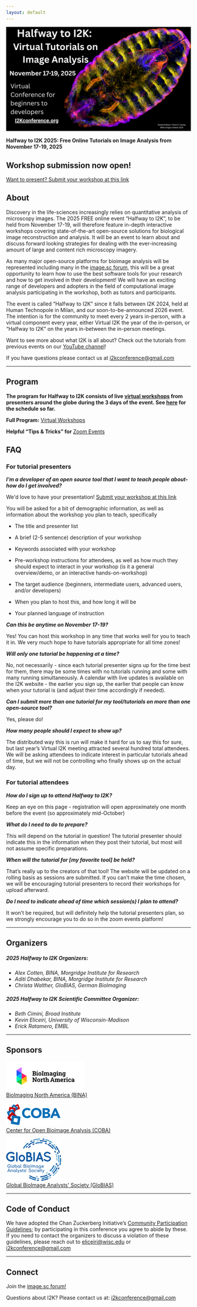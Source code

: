 ```yaml
---
layout: default
---
```


<div style="display:none"><h1> 2025 Virtual "Halfway to I2K"</h1></div>

![Virtual I2K Banner Image](/assets/images/2025HalfwaytoI2KFlyer.png)

**Halfway to I2K 2025: Free Online Tutorials on Image Analysis from November 17-19, 2025**

## Workshop submission now open!

[Want to present? Submit your workshop at this link](https://airtable.com/app2zpB8d82r7Ldtc/shrTcoN4uBYvFcz6X)

<!---## **Registration now open**

FREE Registration is now open for participation in the Virtual I2K 2024 event! [Click here to register](https://tinyurl.com/Virtual-I2K2024-Registration)--->

## **About**

Discovery in the life-sciences increasingly relies on quantitative analysis of microscopy images. The 2025 FREE online event “Halfway to I2K”, to be held from November 17-19, will therefore feature in-depth interactive workshops covering state-of-the-art open-source solutions for biological image reconstruction and analysis. It will be an event to learn about and discuss forward looking strategies for dealing with the ever-increasing amount of large and content rich microscopy imagery.

As many major open-source platforms for bioimage analysis will be represented including many in the [image.sc forum](https://forum.image.sc/), this will be a great opportunity to learn how to use the best software tools for your research and how to get involved in their development\! We will have an exciting range of developers and adopters in the field of computational image analysis participating in the workshop, both as tutors and participants.

The event is called “Halfway to I2K” since it falls between I2K 2024, held at Human Technopole in Milan, and our soon-to-be-announced 2026 event. The intention is for the community to meet every 2 years in-person, with a virtual component every year, either Virtual I2K the year of the in-person, or “Halfway to I2K” on the years in-between the in-person meetings.

Want to see more about what I2K is all about? Check out the tutorials from previous events on our [YouTube channel](https://www.youtube.com/@I2KConference)!

If you have questions please contact us at i2kconference@gmail.com

---

## **Program**

**The program for Halfway to I2K consists of live [virtual workshops](https://i2kconference.org/workshops) from presenters around the globe during the 3 days of the event. See [here](https://i2kconference.org/workshops) for the schedule so far.** 

**Full Program:** [Virtual Workshops](https://i2kconference.org/workshops)

**Helpful “Tips & Tricks” for** [Zoom Events](https://docs.google.com/document/d/1YNrXEx4sk5I3zdlUiREXE1sMBihcQkuVbTa-_a7bVDg/preview)

<!---**Attendee Registration:** [Click here to register](https://tinyurl.com/Virtual-I2K2024-Registration)--->


## **FAQ**

### **For tutorial presenters**

***I’m a developer of an open source tool that I want to teach people about- how do I get involved?***

We'd love to have your presentation! [Submit your workshop at this link](https://airtable.com/app2zpB8d82r7Ldtc/shrTcoN4uBYvFcz6X)

You will be asked for a bit of demographic information, as well as information about the workshop you plan to teach, specifically

* The title and presenter list

* A brief (2-5 sentence) description of your workshop

* Keywords associated with your workshop

* Pre-workshop instructions for attendees, as well as how much they should expect to interact in your workshop (is it a general overview/demo, or an interactive hands-on-workshop)

* The target audience (beginners, intermediate users, advanced users, and/or developers)

* When you plan to host this, and how long it will be

* Your planned language of instruction

***Can this be anytime on November 17-19?***

Yes\! You can host this workshop in any time that works well for you to teach it in. We very much hope to have tutorials appropriate for all time zones\!

***Will only one tutorial be happening at a time?***

No, not necessarily \- since each tutorial presenter signs up for the time best for them, there may be some times with no tutorials running and some with many running simultaneously. A calendar with live updates is available on the I2K website \- the earlier you sign up, the earlier that people can know when your tutorial is (and adjust their time accordingly if needed).

***Can I submit more than one tutorial for my tool/tutorials on more than one open-source tool?***

Yes, please do\!

***How many people should I expect to show up?***

The distributed way this is run will make it hard for us to say this for sure, but last year’s Virtual I2K meeting attracted several hundred total attendees. We will be asking attendees to indicate interest in particular tutorials ahead of time, but we will not be controlling who finally shows up on the actual day.

### **For tutorial attendees**

***How do I sign up to attend Halfway to I2K?***

<!---[Click here to register](https://tinyurl.com/Virtual-I2K2024-Registration)--->

Keep an eye on this page - registration will open approximately one month before the event (so approximately mid-October)

***What do I need to do to prepare?***

This will depend on the tutorial in question\! The tutorial presenter should indicate this in the information when they post their tutorial, but most will not assume specific preparations.

***When will the tutorial for \[my favorite tool\] be held?***

That’s really up to the creators of that tool\! The website will be updated on a rolling basis as sessions are submitted. If you can’t make the time chosen, we will be encouraging tutorial presenters to record their workshops for upload afterward.

<!---If you want to see a tutorial for a specific tool, you may certainly indicate so in the comments of our announcement forum post!--->

***Do I need to indicate ahead of time which session(s) I plan to attend?***

It won’t be required, but will definitely help the tutorial presenters plan, so we strongly encourage you to do so in the zoom events platform\!

---

## **Organizers**

##### ***2025 Halfway to I2K Organizers:***

* *Alex Cotten, BINA, Morgridge Institute for Research*  
* *Aditi Dhabekar, BINA, Morgridge Institute for Research*  
* *Christa Walther, GloBIAS, German BioImaging*

##### ***2025 Halfway to I2K Scientific Committee Organizer:***

<!---*Tereza Belinova, Institute of Science and Technology Austria (ISTA)*  --->

* *Beth Cimini, Broad Institute*  
* *Kevin Eliceiri, University of Wisconsin-Madison*  
* *Erick Ratamero, EMBL*  

<!---*Esteban Miglietta, Broad Institute*   
*Thomas Pengo, University of Minnesota*--->

---

## **Sponsors**

  <a href="https://www.bioimagingnorthamerica.org/"><img src="assets/images/bina-logo.png" alt="Bioimaging North America"></a> 
  <br>
  [BioImaging North America (BINA)](https://www.bioimagingna.org/)
  <br>

  <a href="https://openbioimageanalysis.org/"><img src="assets/images/COBA-logo_600px.png" alt="Center for Open Bioimage Analysis" width=150></a> 
    <br>
  [Center for Open Bioimage Analysis (COBA)](https://openbioimageanalysis.org/)
  <br>

  <a href="https://www.globias.org/"><img src="assets/images/GloBIAS-colors.png" alt="	Global BioImage Analysts' Society" width=150></a> 
    <br>
  [	Global BioImage Analysts' Society (GloBIAS)](https://www.globias.org/)

---

## **Code of Conduct**

We have adopted the Chan Zuckerberg Initiative’s [Community Participation Guidelines](https://chanzuckerberg.com/ethics-policies/community-participation-guidelines/); by participating in this conference you agree to abide by these. If you need to contact the organizers to discuss a violation of these guidelines, please reach out to eliceiri@wisc.edu or i2kconference@gmail.com

---

## **Connect**

Join the [image.sc forum\!](https://forum.image.sc/)

Questions about I2K? Please contact us at: i2kconference@gmail.com
